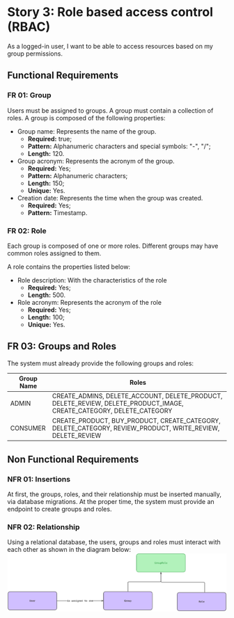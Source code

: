 # Story 3: Role based access control (RBAC)
As a logged-in user, I want to be able to access resources based on my group permissions.

## Functional Requirements

### FR 01: Group
Users must be assigned to groups. A group must contain a collection of roles. A group is composed of the following
properties:
- Group name: Represents the name of the group.
  - **Required:** true;
  - **Pattern:** Alphanumeric characters and special symbols: "-", "/";
  - **Length:** 120.
- Group acronym: Represents the acronym of the group.
  - **Required:** Yes;
  - **Pattern:** Alphanumeric characters;
  - **Length:** 150;
  - **Unique:** Yes.
- Creation date: Represents the time when the group was created.
  - **Required:** Yes;
  - **Pattern:** Timestamp.

### FR 02: Role
Each group is composed of one or more roles. Different groups may have common roles assigned to them.

A role contains the properties listed below:
- Role description: With the characteristics of the role
  - **Required:** Yes;
  - **Length:** 500.
- Role acronym: Represents the acronym of the role
  - **Required:** Yes;
  - **Length:** 100;
  - **Unique:** Yes.

## FR 03: Groups and Roles
The system must already provide the following groups and roles:

| Group Name | Roles                                                                                                                  |
|------------|------------------------------------------------------------------------------------------------------------------------|
| ADMIN      | CREATE_ADMINS, DELETE_ACCOUNT, DELETE_PRODUCT, DELETE_REVIEW, DELETE_PRODUCT_IMAGE, CREATE_CATEGORY, DELETE_CATEGORY   |
| CONSUMER   | CREATE_PRODUCT, BUY_PRODUCT, CREATE_CATEGORY, DELETE_CATEGORY, REVIEW_PRODUCT, WRITE_REVIEW, DELETE_REVIEW             |


## Non Functional Requirements
### NFR 01: Insertions
At first, the groups, roles, and their relationship must be inserted manually, via database migrations. 
At the proper time, the system must provide an endpoint to create groups and roles.

### NFR 02: Relationship
Using a relational database, the users, groups and roles must interact with each other as shown in the diagram below:
![img.png](img.png)